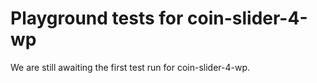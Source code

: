 # Playground tests for coin-slider-4-wp
We are still awaiting the first test run for coin-slider-4-wp.
